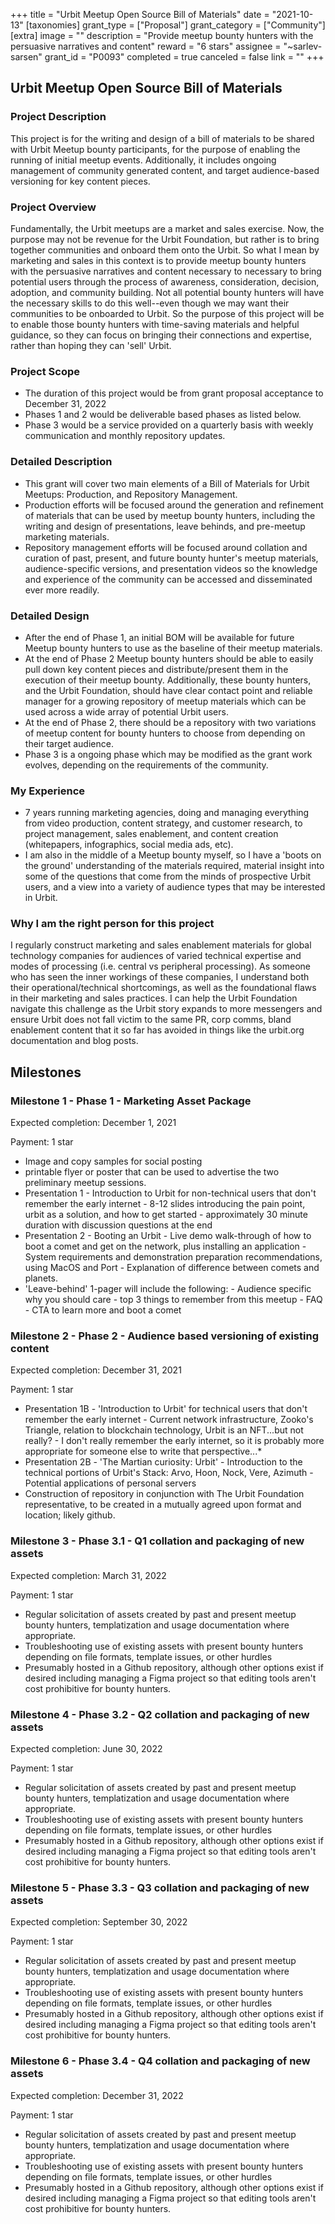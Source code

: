 +++
title = "Urbit Meetup Open Source Bill of Materials"
date = "2021-10-13"
[taxonomies]
grant_type = ["Proposal"]
grant_category = ["Community"]
[extra]
image = ""
description = "Provide meetup bounty hunters with the persuasive narratives and content"
reward = "6 stars"
assignee = "~sarlev-sarsen"
grant_id = "P0093"
completed = true
canceled = false
link = ""
+++

## Urbit Meetup Open Source Bill of Materials

### Project Description

This project is for the writing and design of a bill of materials to be shared with Urbit Meetup bounty participants, for the purpose of enabling the running of initial meetup events. Additionally, it includes ongoing management of community generated content, and target audience-based versioning for key content pieces.

### Project Overview

Fundamentally, the Urbit meetups are a market and sales exercise. Now, the purpose may not be revenue for the Urbit Foundation, but rather is to bring together communities and onboard them onto the Urbit. So what I mean by marketing and sales in this context is to provide meetup bounty hunters with the persuasive narratives and content necessary to necessary to bring potential users through the process of awareness, consideration, decision, adoption, and community building. Not all potential bounty hunters will have the necessary skills to do this well--even though we may want their communities to be onboarded to Urbit. So the purpose of this project will be to enable those bounty hunters with time-saving materials and helpful guidance, so they can focus on bringing their connections and expertise, rather than hoping they can 'sell' Urbit.

### Project Scope

- The duration of this project would be from grant proposal acceptance to December 31, 2022
- Phases 1 and 2 would be deliverable based phases as listed below.
- Phase 3 would be a service provided on a quarterly basis with weekly communication and monthly repository updates.

### Detailed Description

- This grant will cover two main elements of a Bill of Materials for Urbit Meetups: Production, and Repository Management.
- Production efforts will be focused around the generation and refinement of materials that can be used by meetup bounty hunters, including the writing and design of presentations, leave behinds, and pre-meetup marketing materials.
- Repository management efforts will be focused around collation and curation of past, present, and future bounty hunter's meetup materials, audience-specific versions, and presentation videos so the knowledge and experience of the community can be accessed and disseminated ever more readily.

### Detailed Design

- After the end of Phase 1, an initial BOM will be available for future Meetup bounty hunters to use as the baseline of their meetup materials.
- At the end of Phase 2 Meetup bounty hunters should be able to easily pull down key content pieces and distribute/present them in the execution of their meetup bounty. Additionally, these bounty hunters, and the Urbit Foundation, should have clear contact point and reliable manager for a growing repository of meetup materials which can be used across a wide array of potential Urbit users.
- At the end of Phase 2, there should be a repository with two variations of meetup content for bounty hunters to choose from depending on their target audience.
- Phase 3 is a ongoing phase which may be modified as the grant work evolves, depending on the requirements of the community.

### My Experience

- 7 years running marketing agencies, doing and managing everything from video production, content strategy, and customer research, to project management, sales enablement, and content creation (whitepapers, infographics, social media ads, etc).
- I am also in the middle of a Meetup bounty myself, so I have a 'boots on the ground' understanding of the materials required, material insight into some of the questions that come from the minds of prospective Urbit users, and a view into a variety of audience types that may be interested in Urbit.

### Why I am the right person for this project

I regularly construct marketing and sales enablement materials for global technology companies for audiences of varied technical expertise and modes of processing (i.e. central vs peripheral processing). As someone who has seen the inner workings of these companies, I understand both their operational/technical shortcomings, as well as the foundational flaws in their marketing and sales practices. I can help the Urbit Foundation navigate this challenge as the Urbit story expands to more messengers and ensure Urbit does not fall victim to the same PR, corp comms, bland enablement content that it so far has avoided in things like the urbit.org documentation and blog posts.

## Milestones

### Milestone 1 - Phase 1 - Marketing Asset Package

Expected completion: December 1, 2021

Payment: 1 star

- Image and copy samples for social posting
- printable flyer or poster that can be used to advertise the two preliminary meetup sessions.
- Presentation 1 - Introduction to Urbit for non-technical users that don't remember the early internet - 8-12 slides introducing the pain point, urbit as a solution, and how to get started - approximately 30 minute duration with discussion questions at the end
- Presentation 2 - Booting an Urbit - Live demo walk-through of how to boot a comet and get on the network, plus installing an application - System requirements and demonstration preparation recommendations, using MacOS and Port - Explanation of difference between comets and planets.
- 'Leave-behind' 1-pager will include the following: - Audience specific why you should care - top 3 things to remember from this meetup - FAQ - CTA to learn more and boot a comet

### Milestone 2 - Phase 2 - Audience based versioning of existing content

Expected completion: December 31, 2021

Payment: 1 star

- Presentation 1B - 'Introduction to Urbit' for technical users that don't remember the early internet - Current network infrastructure, Zooko's Triangle, relation to blockchain technology, Urbit is an NFT...but not really? - I don't really remember the early internet, so it is probably more appropriate for someone else to write that perspective...\*
- Presentation 2B - 'The Martian curiosity: Urbit' - Introduction to the technical portions of Urbit's Stack: Arvo, Hoon, Nock, Vere, Azimuth - Potential applications of personal servers
- Construction of repository in conjunction with The Urbit Foundation representative, to be created in a mutually agreed upon format and location; likely github.

### Milestone 3 - Phase 3.1 - Q1 collation and packaging of new assets

Expected completion: March 31, 2022

Payment: 1 star

- Regular solicitation of assets created by past and present meetup bounty hunters, templatization and usage documentation where appropriate.
- Troubleshooting use of existing assets with present bounty hunters depending on file formats, template issues, or other hurdles
- Presumably hosted in a Github repository, although other options exist if desired including managing a Figma project so that editing tools aren't cost prohibitive for bounty hunters.

### Milestone 4 - Phase 3.2 - Q2 collation and packaging of new assets

Expected completion: June 30, 2022

Payment: 1 star

- Regular solicitation of assets created by past and present meetup bounty hunters, templatization and usage documentation where appropriate.
- Troubleshooting use of existing assets with present bounty hunters depending on file formats, template issues, or other hurdles
- Presumably hosted in a Github repository, although other options exist if desired including managing a Figma project so that editing tools aren't cost prohibitive for bounty hunters.

### Milestone 5 - Phase 3.3 - Q3 collation and packaging of new assets

Expected completion: September 30, 2022

Payment: 1 star

- Regular solicitation of assets created by past and present meetup bounty hunters, templatization and usage documentation where appropriate.
- Troubleshooting use of existing assets with present bounty hunters depending on file formats, template issues, or other hurdles
- Presumably hosted in a Github repository, although other options exist if desired including managing a Figma project so that editing tools aren't cost prohibitive for bounty hunters.

### Milestone 6 - Phase 3.4 - Q4 collation and packaging of new assets

Expected completion: December 31, 2022

Payment: 1 star

- Regular solicitation of assets created by past and present meetup bounty hunters, templatization and usage documentation where appropriate.
- Troubleshooting use of existing assets with present bounty hunters depending on file formats, template issues, or other hurdles
- Presumably hosted in a Github repository, although other options exist if desired including managing a Figma project so that editing tools aren't cost prohibitive for bounty hunters.
